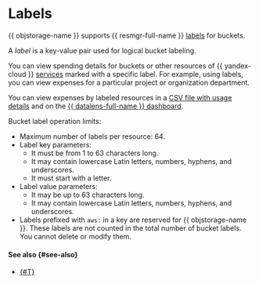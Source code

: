 # Labels

{{ objstorage-name }} supports {{ resmgr-full-name }} [labels](../../resource-manager/concepts/labels.md) for buckets.

A _label_ is a key-value pair used for logical bucket labeling.


You can view spending details for buckets or other resources of {{ yandex-cloud }} [services](../../resource-manager/concepts/labels.md#services) marked with a specific label. For example, using labels, you can view expenses for a particular project or organization department.


You can view expenses by labeled resources in a [CSV file with usage details](../../billing/operations/get-folder-report.md#format) and on the [{{ datalens-full-name }} dashboard](../../billing/operations/dashboard.md).




Bucket label operation limits:

* Maximum number of labels per resource: 64.
* Label key parameters:
   * It must be from 1 to 63 characters long.
   * It may contain lowercase Latin letters, numbers, hyphens, and underscores.
   * It must start with a letter.
* Label value parameters:
   * It may be up to 63 characters long.
   * It may contain lowercase Latin letters, numbers, hyphens, and underscores.
* Labels prefixed with `aws:` in a key are reserved for {{ objstorage-name }}. These labels are not counted in the total number of bucket labels. You cannot delete or modify them.

#### See also {#see-also}

* [{#T}](../operations/buckets/tagging.md)
